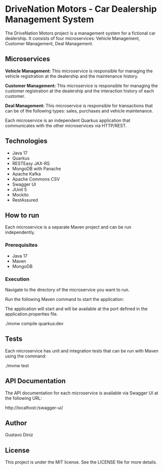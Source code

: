 # DriveNation Motors - Car Dealership Management System

The DriveNation Motors project is a management system for a fictional car dealership. It consists of four microservices: Vehicle Management, Customer Management, Deal Management.

## Microservices

**Vehicle Management:** This microservice is responsible for managing the vehicle registration at the dealership and the maintenance history.

**Customer Management:** This microservice is responsible for managing the customer registration at the dealership and the interaction history of each customer.

**Deal Management:** This microservice is responsible for transactions that can be of the following types: sales, purchases and vehicle maintenance.

Each microservice is an independent Quarkus application that communicates with the other microservices via HTTP/REST.

## Technologies

- Java 17
- Quarkus
- RESTEasy JAX-RS
- MongoDB with Panache
- Apache Kafka
- Apache Commons CSV
- Swagger UI
- JUnit 5
- Mockito
- RestAssured

## How to run

Each microservice is a separate Maven project and can be run independently.

### Prerequisites

- Java 17
- Maven
- MongoDB

### Execution

Navigate to the directory of the microservice you want to run.

Run the following Maven command to start the application:

The application will start and will be available at the port defined in the application.properties file.

./mvnw compile quarkus:dev

## Tests

Each microservice has unit and integration tests that can be run with Maven using the command:

./mvnw test

## API Documentation

The API documentation for each microservice is available via Swagger UI at the following URL:

http://localhost:<port>/swagger-ui/

## Author

Gustavo Diniz

## License

This project is under the MIT license. See the LICENSE file for more details.

